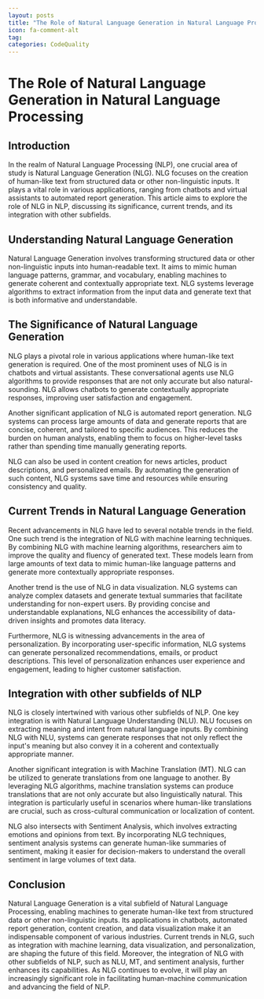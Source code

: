 ```yaml
---
layout: posts
title: "The Role of Natural Language Generation in Natural Language Processing"
icon: fa-comment-alt
tag:      
categories: CodeQuality
---
```



# The Role of Natural Language Generation in Natural Language Processing

## Introduction

In the realm of Natural Language Processing (NLP), one crucial area of study is Natural Language Generation (NLG). NLG focuses on the creation of human-like text from structured data or other non-linguistic inputs. It plays a vital role in various applications, ranging from chatbots and virtual assistants to automated report generation. This article aims to explore the role of NLG in NLP, discussing its significance, current trends, and its integration with other subfields.

## Understanding Natural Language Generation

Natural Language Generation involves transforming structured data or other non-linguistic inputs into human-readable text. It aims to mimic human language patterns, grammar, and vocabulary, enabling machines to generate coherent and contextually appropriate text. NLG systems leverage algorithms to extract information from the input data and generate text that is both informative and understandable.

## The Significance of Natural Language Generation

NLG plays a pivotal role in various applications where human-like text generation is required. One of the most prominent uses of NLG is in chatbots and virtual assistants. These conversational agents use NLG algorithms to provide responses that are not only accurate but also natural-sounding. NLG allows chatbots to generate contextually appropriate responses, improving user satisfaction and engagement.

Another significant application of NLG is automated report generation. NLG systems can process large amounts of data and generate reports that are concise, coherent, and tailored to specific audiences. This reduces the burden on human analysts, enabling them to focus on higher-level tasks rather than spending time manually generating reports.

NLG can also be used in content creation for news articles, product descriptions, and personalized emails. By automating the generation of such content, NLG systems save time and resources while ensuring consistency and quality.

## Current Trends in Natural Language Generation

Recent advancements in NLG have led to several notable trends in the field. One such trend is the integration of NLG with machine learning techniques. By combining NLG with machine learning algorithms, researchers aim to improve the quality and fluency of generated text. These models learn from large amounts of text data to mimic human-like language patterns and generate more contextually appropriate responses.

Another trend is the use of NLG in data visualization. NLG systems can analyze complex datasets and generate textual summaries that facilitate understanding for non-expert users. By providing concise and understandable explanations, NLG enhances the accessibility of data-driven insights and promotes data literacy.

Furthermore, NLG is witnessing advancements in the area of personalization. By incorporating user-specific information, NLG systems can generate personalized recommendations, emails, or product descriptions. This level of personalization enhances user experience and engagement, leading to higher customer satisfaction.

## Integration with other subfields of NLP

NLG is closely intertwined with various other subfields of NLP. One key integration is with Natural Language Understanding (NLU). NLU focuses on extracting meaning and intent from natural language inputs. By combining NLG with NLU, systems can generate responses that not only reflect the input's meaning but also convey it in a coherent and contextually appropriate manner.

Another significant integration is with Machine Translation (MT). NLG can be utilized to generate translations from one language to another. By leveraging NLG algorithms, machine translation systems can produce translations that are not only accurate but also linguistically natural. This integration is particularly useful in scenarios where human-like translations are crucial, such as cross-cultural communication or localization of content.

NLG also intersects with Sentiment Analysis, which involves extracting emotions and opinions from text. By incorporating NLG techniques, sentiment analysis systems can generate human-like summaries of sentiment, making it easier for decision-makers to understand the overall sentiment in large volumes of text data.

## Conclusion

Natural Language Generation is a vital subfield of Natural Language Processing, enabling machines to generate human-like text from structured data or other non-linguistic inputs. Its applications in chatbots, automated report generation, content creation, and data visualization make it an indispensable component of various industries. Current trends in NLG, such as integration with machine learning, data visualization, and personalization, are shaping the future of this field. Moreover, the integration of NLG with other subfields of NLP, such as NLU, MT, and sentiment analysis, further enhances its capabilities. As NLG continues to evolve, it will play an increasingly significant role in facilitating human-machine communication and advancing the field of NLP.